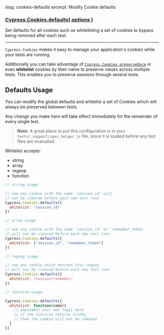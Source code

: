 slug: cookies-defaults
excerpt: Modify Cookie defaults

### [Cypress.Cookies.defaults( *options* )](#defaults-usage)

Set defaults for all cookies such as whitelisting a set of cookies to bypass being removed after each test.

***

`Cypress.Cookies` makes it easy to manage your application's cookies while your tests are running.

Additionally you can take advantage of [`Cypress.Cookies.preserveOnce`](http://on.cypress.io/api/cookies-preserveonce) or even **whitelist** cookies by their name to preserve values across multiple tests. This enables you to preserve sessions through several tests.

## Defaults Usage

You can modify the global defaults and whitelist a set of Cookies which will always be preserved between tests.

Any change you make here will take effect immediately for the remainder of every single test.

> **Note:** A great place to put this configuration is in your `tests/_support/spec_helper.js` file, since it is loaded before any test files are evaluated.

Whitelist accepts:
- string
- array
- regexp
- function

```javascript
// string usage

// now any cookie with the name 'session_id' will
// not be cleared before each new test runs
Cypress.Cookies.defaults({
  whitelist: "session_id"
})
```

```javascript
// array usage

// now any cookie with the name 'session_id' or 'remember_token'
// will not be cleared before each new test runs
Cypress.Cookies.defaults({
  whitelist: ["session_id", "remember_token"]
})
```

```javascript
// regexp usage

// now any cookie which matches this regexp
// will not be cleared before each new test runs
Cypress.Cookies.defaults({
  whitelist: /session|remember/
})
```

```javascript
// function usage

Cypress.Cookies.defaults({
  whitelist: function(name){
    // implement your own logic here
    // if the function returns truthy
    // then the cookie will not be removed
  }
})
```


